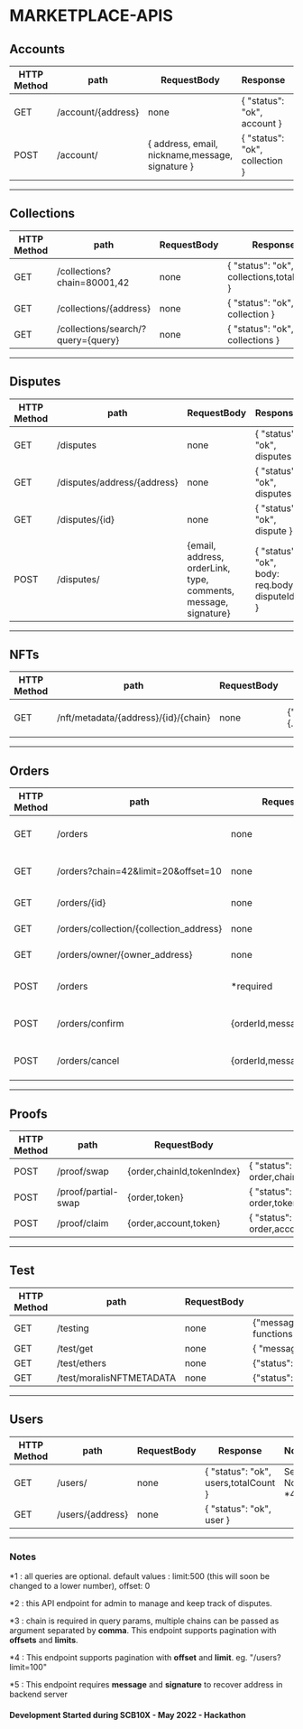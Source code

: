 # MARKETPLACE-APIS

## Accounts

| HTTP Method | path               | RequestBody                                     | Response                       | Notes         |
| ----------- | ------------------ | ----------------------------------------------- | ------------------------------ | ------------- |
| GET         | /account/{address} | none                                            | { "status": "ok", account }    |               |
| POST        | /account/          | { address, email, nickname,message, signature } | { "status": "ok", collection } | See Notes \*5 |

---

## Collections

| HTTP Method | path                               | RequestBody | Response                                   | Notes         |
| ----------- | ---------------------------------- | ----------- | ------------------------------------------ | ------------- |
| GET         | /collections?chain=80001,42        | none        | { "status": "ok", collections,totalCount } | See Notes \*3 |
| GET         | /collections/{address}             | none        | { "status": "ok", collection }             |               |
| GET         | /collections/search/?query={query} | none        | { "status": "ok", collections }            |               |

---

## Disputes

| HTTP Method | path                        | RequestBody                                                     | Response                                      | Notes         |
| ----------- | --------------------------- | --------------------------------------------------------------- | --------------------------------------------- | ------------- |
| GET         | /disputes                   | none                                                            | { "status": "ok", disputes }                  |               |
| GET         | /disputes/address/{address} | none                                                            | { "status": "ok", disputes }                  |               |
| GET         | /disputes/{id}              | none                                                            | { "status": "ok", dispute }                   |               |
| POST        | /disputes/                  | {email, address, orderLink, type, comments, message, signature} | { "status": "ok", body: req.body, disputeId } | See Notes \*5 |

---

## NFTs

| HTTP Method | path                                 | RequestBody | Response                                 | Notes                                  |
| ----------- | ------------------------------------ | ----------- | ---------------------------------------- | -------------------------------------- |
| GET         | /nft/metadata/{address}/{id}/{chain} | none        | {"status":"ok","metadata":{...metadata}} | chainId is in hexadecimal (eg. "0x89") |

---

## Orders

| HTTP Method | path                                    | RequestBody                 | Response                                                             | Notes         |
| ----------- | --------------------------------------- | --------------------------- | -------------------------------------------------------------------- | ------------- |
| GET         | /orders                                 | none                        | { "status": "ok", "orders": [{...},{...},{...}],"totalCount":number} |               |
| GET         | /orders?chain=42&limit=20&offset=10     | none                        | { "status": "ok", "orders": [{...},{...},{...}],"totalCount":number} | See Notes \*1 |
| GET         | /orders/{id}                            | none                        | { "status": "ok", "order": {...}}                                    |               |
| GET         | /orders/collection/{collection_address} | none                        | { "status": "ok", "orders": [{...},{...},{...}]}                     |               |
| GET         | /orders/owner/{owner_address}           | none                        | { "status": "ok", "orders": [{...},{...},{...}]}                     |               |
| POST        | /orders                                 | \*required                  | { "status": "ok", "body": {...req.body} , "orderId": 1}              |               |
| POST        | /orders/confirm                         | {orderId,message,signature} | { "status": "ok", "orderId": 1}                                      | See Notes \*5 |
| POST        | /orders/cancel                          | {orderId,message,signature} | { "status": "ok", "orderId": 1}                                      | See Notes \*5 |

---

## Proofs

| HTTP Method | path                | RequestBody                | Response                                          |
| ----------- | ------------------- | -------------------------- | ------------------------------------------------- |
| POST        | /proof/swap         | {order,chainId,tokenIndex} | { "status": "ok", order,chainId,tokenIndex,proof} |
| POST        | /proof/partial-swap | {order,token}              | { "status": "ok", order,token,proof}              |
| POST        | /proof/claim        | {order,account,token}      | { "status": "ok", order,account,proof}            |

---

## Test

| HTTP Method | path                     | RequestBody | Response                                               |
| ----------- | ------------------------ | ----------- | ------------------------------------------------------ |
| GET         | /testing                 | none        | {"message":"The testing endpoint functions correctly"} |
| GET         | /test/get                | none        | { "message": "TESTGETJSON" }                           |
| GET         | /test/ethers             | none        | {"status":"ok","blocknumber":14834871}                 |
| GET         | /test/moralisNFTMETADATA | none        | {"status":"ok","metadata":{...metadata}}               |

---

## Users

| HTTP Method | path             | RequestBody | Response                             | Notes         |
| ----------- | ---------------- | ----------- | ------------------------------------ | ------------- |
| GET         | /users/          | none        | { "status": "ok", users,totalCount } | See Notes \*4 |
| GET         | /users/{address} | none        | { "status": "ok", user }             |               |

---

### Notes

\*1 : all queries are optional. default values : limit:500 (this will soon be changed to a lower number), offset: 0

\*2 : this API endpoint for admin to manage and keep track of disputes.

\*3 : chain is required in query params, multiple chains can be passed as argument separated by **comma**. This endpoint supports pagination with **offsets** and **limits**.

\*4 : This endpoint supports pagination with **offset** and **limit**. eg. "/users?limit=100"

\*5 : This endpoint requires **message** and **signature** to recover address in backend server

#### Development Started during SCB10X - May 2022 - Hackathon

